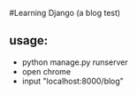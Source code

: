 #Learning Django (a blog test)
## usage:
* python manage.py runserver
* open chrome 
* input "localhost:8000/blog"